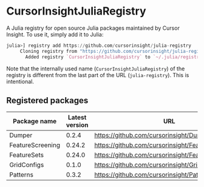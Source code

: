 # CursorInsightJuliaRegistry

A Julia registry for open source Julia packages maintained by Cursor Insight. To
use it, simply add it to Julia:

```julia
julia>] registry add https://github.com/cursorinsight/julia-registry
     Cloning registry from "https://github.com/cursorinsight/julia-registry"
       Added registry `CursorInsightJuliaRegistry` to `~/.julia/registries/CursorInsightJuliaRegistry`
```

Note that the internally used name (`CursorInsightJuliaRegistry`) of the
registry is different from the last part of the URL (`julia-registry`). This is
intentional.

## Registered packages

| Package name     | Latest version | URL                                                  |
|------------------|----------------|------------------------------------------------------|
| Dumper           | 0.2.4          | https://github.com/cursorinsight/Dumper.jl           |
| FeatureScreening | 0.24.2         | https://github.com/cursorinsight/FeatureScreening.jl |
| FeatureSets      | 0.24.0         | https://github.com/cursorinsight/FeatureSets.jl      |
| GridConfigs      | 0.1.0          | https://github.com/cursorinsight/GridConfigs.jl      |
| Patterns         | 0.3.2          | https://github.com/cursorinsight/Patterns.jl         |
